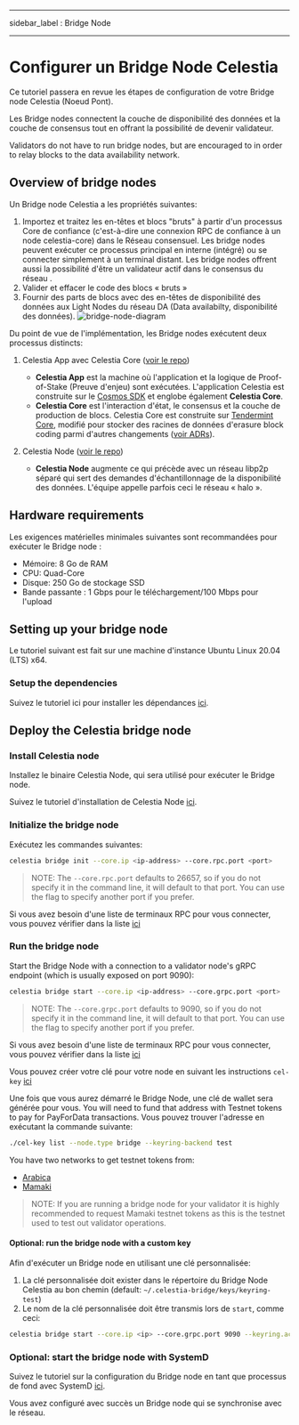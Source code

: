 - - -
sidebar_label : Bridge Node
- - -

# Configurer un Bridge Node Celestia

Ce tutoriel passera en revue les étapes de configuration de votre Bridge node Celestia (Noeud Pont).

Les Bridge nodes connectent la couche de disponibilité des données et la couche de consensus tout en offrant la possibilité de devenir validateur.

Validators do not have to run bridge nodes, but are encouraged to in order to relay blocks to the data availability network.

## Overview of bridge nodes

Un Bridge node Celestia a les propriétés suivantes:

1. Importez et traitez les en-têtes et blocs "bruts" à partir d'un processus Core de confiance (c'est-à-dire une connexion RPC de confiance à un node celestia-core) dans le Réseau consensuel. Les bridge nodes peuvent exécuter ce processus principal en interne (intégré) ou se connecter simplement à un terminal distant. Les bridge nodes offrent aussi la possibilité d'être un validateur actif dans le consensus du réseau .
2. Valider et effacer le code des blocs « bruts »
3. Fournir des parts de blocs avec des en-têtes de disponibilité des données aux Light Nodes du réseau DA (Data availabilty, disponibilité des données). ![bridge-node-diagram](/img/nodes/BridgeNodes.png)

Du point de vue de l'implémentation, les Bridge nodes exécutent deux processus distincts:

1. Celestia App avec Celestia Core ([voir le repo](https://github.com/celestiaorg/celestia-app))

    * **Celestia App** est la machine où l'application et la logique de Proof-of-Stake (Preuve d'enjeu) sont exécutées. L'application Celestia est construite sur le [Cosmos SDK](https://docs.cosmos.network/) et englobe également **Celestia Core**.
    * **Celestia Core** est l'interaction d'état, le consensus et la couche de production de blocs. Celestia Core est construite sur [Tendermint Core](https://docs.tendermint.com/), modifié pour stocker des racines de données d'erasure block coding parmi d'autres changements ([voir ADRs](https://github.com/celestiaorg/celestia-core/tree/master/docs/celestia-architecture)).

2. Celestia Node ([voir le repo](https://github.com/celestiaorg/celestia-node))

    * **Celestia Node** augmente ce qui précède avec un réseau libp2p séparé qui sert des demandes d'échantillonnage de la disponibilité des données. L'équipe appelle parfois ceci le réseau « halo ».

## Hardware requirements

Les exigences matérielles minimales suivantes sont recommandées pour exécuter le Bridge node :

* Mémoire: 8 Go de RAM
* CPU: Quad-Core
* Disque: 250 Go de stockage SSD
* Bande passante : 1 Gbps pour le téléchargement/100 Mbps pour l'upload

## Setting up your bridge node

Le tutoriel suivant est fait sur une machine d'instance Ubuntu Linux 20.04 (LTS) x64.

### Setup the dependencies

Suivez le tutoriel ici pour installer les dépendances [ici](../developers/environment.md).

## Deploy the Celestia bridge node

### Install Celestia node

Installez le binaire Celestia Node, qui sera utilisé pour exécuter le Bridge node.

Suivez le tutoriel d'installation de Celestia Node [ici](../developers/celestia-node.md).

### Initialize the bridge node

Exécutez les commandes suivantes:

```sh
celestia bridge init --core.ip <ip-address> --core.rpc.port <port>
```

> NOTE: The `--core.rpc.port` defaults to 26657, so if you do not specify it in the command line, it will default to that port. You can use the flag to specify another port if you prefer.

Si vous avez besoin d'une liste de terminaux RPC pour vous connecter, vous pouvez vérifier dans la liste [ici](./mamaki-testnet.md#rpc-endpoints)

### Run the bridge node

Start the Bridge Node with a connection to a validator node's gRPC endpoint (which is usually exposed on port 9090):

```sh
celestia bridge start --core.ip <ip-address> --core.grpc.port <port>
```

> NOTE: The `--core.grpc.port` defaults to 9090, so if you do not specify it in the command line, it will default to that port. You can use the flag to specify another port if you prefer.

Si vous avez besoin d'une liste de terminaux RPC pour vous connecter, vous pouvez vérifier dans la liste [ici](./mamaki-testnet.md#rpc-endpoints)

Vous pouvez créer votre clé pour votre node en suivant les instructions `cel-key` [ici](./keys.md)

Une fois que vous aurez démarré le Bridge Node, une clé de wallet sera générée pour vous. You will need to fund that address with Testnet tokens to pay for PayForData transactions. Vous pouvez trouver l'adresse en exécutant la commande suivante:

```sh
./cel-key list --node.type bridge --keyring-backend test
```

You have two networks to get testnet tokens from:

* [Arabica](./arabica-devnet.md#arabica-devnet-faucet)
* [Mamaki](./mamaki-testnet.md#mamaki-testnet-faucet)

> NOTE: If you are running a bridge node for your validator it is highly recommended to request Mamaki testnet tokens as this is the testnet used to test out validator operations.

#### Optional: run the bridge node with a custom key

Afin d'exécuter un Bridge node en utilisant une clé personnalisée:

1. La clé personnalisée doit exister dans le répertoire du Bridge Node Celestia au bon chemin (default: `~/.celestia-bridge/keys/keyring-test`)
2. Le nom de la clé personnalisée doit être transmis lors de `start`, comme ceci:

```sh
celestia bridge start --core.ip <ip> --core.grpc.port 9090 --keyring.accname <name_of_custom_key>
```

### Optional: start the bridge node with SystemD

Suivez le tutoriel sur la configuration du Bridge node en tant que processus de fond avec SystemD [ici](./systemd.md#celestia-bridge-node).

Vous avez configuré avec succès un Bridge node qui se synchronise avec le réseau.
